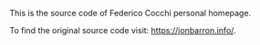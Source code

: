 This is the source code of Federico Cocchi personal homepage.

To find the original source code visit: https://jonbarron.info/.
